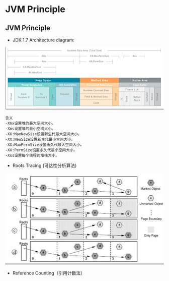 # JVM Principle

## JVM Principle

* JDK 1.7 Architecture diagram:

![](../.gitbook/assets/image%20%2815%29.png)

```text
含义
-Xmx设置堆的最大空间大小。
-Xms设置堆的最小空间大小。
-XX:MaxNewSize设置新生代最大空间大小。
-XX:NewSize设置新生代最小空间大小。
-XX:MaxPermSize设置永久代最大空间大小。
-XX:PermSize设置永久代最小空间大小。
-Xss设置每个线程的堆栈大小。
```

* Roots Tracing \(可达性分析算法\)

![](../.gitbook/assets/image%20%2828%29.png)

* Reference Counting（引用计数法）



